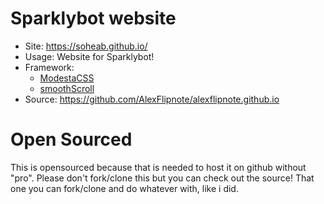 # Sparklybot website

- Site: https://soheab.github.io/
- Usage: Website for Sparklybot!
- Framework:
  - [ModestaCSS](https://github.com/AlexFlipnote/ModestaCSS)
  - [smoothScroll](https://github.com/alicelieutier/smoothScroll)
- Source: https://github.com/AlexFlipnote/alexflipnote.github.io

# Open Sourced

This is opensourced because that is needed to host it on github without "pro". Please don't fork/clone this but you can check out the source! That one you can fork/clone and do whatever with, like i did.

